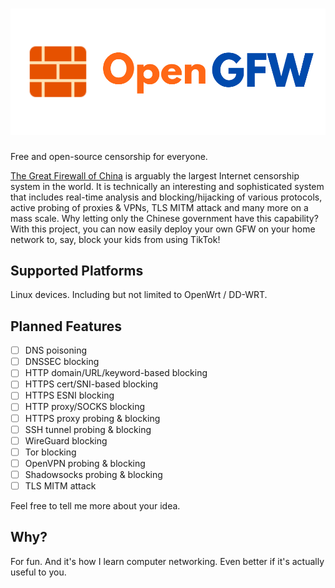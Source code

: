 # ![Logo](assets/OpenGFW.png)

Free and open-source censorship for everyone.

[The Great Firewall of China](https://en.wikipedia.org/wiki/Great_Firewall) is arguably the largest Internet censorship system in the world. It is technically an interesting and sophisticated system that includes real-time analysis and blocking/hijacking of various protocols, active probing of proxies & VPNs, TLS MITM attack and many more on a mass scale. Why letting only the Chinese government have this capability? With this project, you can now easily deploy your own GFW on your home network to, say, block your kids from using TikTok!

## Supported Platforms

Linux devices. Including but not limited to OpenWrt / DD-WRT.

## Planned Features

- [ ] DNS poisoning
- [ ] DNSSEC blocking
- [ ] HTTP domain/URL/keyword-based blocking
- [ ] HTTPS cert/SNI-based blocking
- [ ] HTTPS ESNI blocking
- [ ] HTTP proxy/SOCKS blocking
- [ ] HTTPS proxy probing & blocking
- [ ] SSH tunnel probing & blocking
- [ ] WireGuard blocking
- [ ] Tor blocking
- [ ] OpenVPN probing & blocking
- [ ] Shadowsocks probing & blocking
- [ ] TLS MITM attack

Feel free to tell me more about your idea.

## Why?

For fun. And it's how I learn computer networking. Even better if it's actually useful to you.